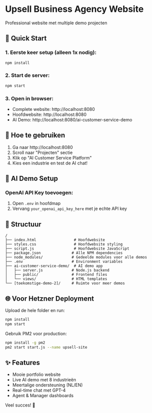 # Upsell Business Agency Website

Professional website met multiple demo projecten

## 🚀 Quick Start

### 1. Eerste keer setup (alleen 1x nodig):
```bash
npm install
```

### 2. Start de server:
```bash
npm start
```

### 3. Open in browser:
- Complete website: http://localhost:8080
- Hoofdwebsite: http://localhost:8080
- AI Demo: http://localhost:8080/ai-customer-service-demo

## 📱 Hoe te gebruiken

1. Ga naar http://localhost:8080
2. Scroll naar "Projecten" sectie
3. Klik op "AI Customer Service Platform"
4. Kies een industrie en test de AI chat!

## 🔧 AI Demo Setup

### OpenAI API Key toevoegen:
1. Open `.env` in hoofdmap
2. Vervang `your_openai_api_key_here` met je echte API key

## 📁 Structuur

```
/
├── index.html                 # Hoofdwebsite
├── styles.css                 # Hoofdwebsite styling
├── script.js                  # Hoofdwebsite JavaScript
├── package.json              # Alle NPM dependencies
├── node_modules/             # Gedeelde modules voor alle demos
├── .env                      # Environment variables
├── ai-customer-service-demo/  # AI demo app
│   ├── server.js             # Node.js backend
│   ├── public/               # Frontend files
│   └── views/                # HTML templates
└── [toekomstige-demo-2]/     # Ruimte voor meer demos
```

## 🌐 Voor Hetzner Deployment

Upload de hele folder en run:
```bash
npm install
npm start
```

Gebruik PM2 voor production:
```bash
npm install -g pm2
pm2 start start.js --name upsell-site
```

## ✨ Features

- Mooie portfolio website
- Live AI demo met 8 industrieën
- Meertalige ondersteuning (NL/EN)
- Real-time chat met GPT-4
- Agent & Manager dashboards

Veel succes! 🎉